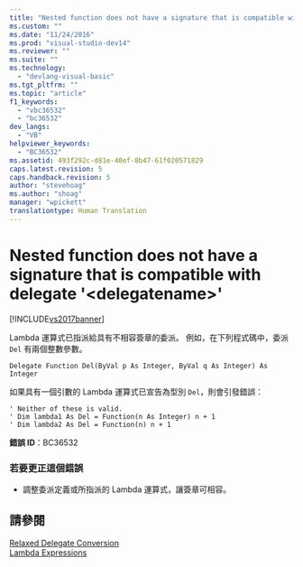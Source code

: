```yaml
---
title: "Nested function does not have a signature that is compatible with delegate &#39;&lt;delegatename&gt;&#39; | Microsoft Docs"
ms.custom: ""
ms.date: "11/24/2016"
ms.prod: "visual-studio-dev14"
ms.reviewer: ""
ms.suite: ""
ms.technology: 
  - "devlang-visual-basic"
ms.tgt_pltfrm: ""
ms.topic: "article"
f1_keywords: 
  - "vbc36532"
  - "bc36532"
dev_langs: 
  - "VB"
helpviewer_keywords: 
  - "BC36532"
ms.assetid: 493f292c-d81e-40ef-8b47-61f020571829
caps.latest.revision: 5
caps.handback.revision: 5
author: "stevehoag"
ms.author: "shoag"
manager: "wpickett"
translationtype: Human Translation
---
```

# Nested function does not have a signature that is compatible with delegate &#39;&lt;delegatename&gt;&#39;
[!INCLUDE[vs2017banner](../../../csharp/includes/vs2017banner.md)]

Lambda 運算式已指派給具有不相容簽章的委派。  例如，在下列程式碼中，委派 `Del` 有兩個整數參數。  
  
```vb#  
Delegate Function Del(ByVal p As Integer, ByVal q As Integer) As Integer  
```  
  
 如果具有一個引數的 Lambda 運算式已宣告為型別 `Del`，則會引發錯誤：  
  
```vb#  
' Neither of these is valid.   
' Dim lambda1 As Del = Function(n As Integer) n + 1  
' Dim lambda2 As Del = Function(n) n + 1  
```  
  
 **錯誤 ID**：BC36532  
  
### 若要更正這個錯誤  
  
-   調整委派定義或所指派的 Lambda 運算式，讓簽章可相容。  
  
## 請參閱  
 [Relaxed Delegate Conversion](../../../visual-basic/programming-guide/language-features/delegates/relaxed-delegate-conversion.md)   
 [Lambda Expressions](../../../visual-basic/programming-guide/language-features/procedures/lambda-expressions.md)